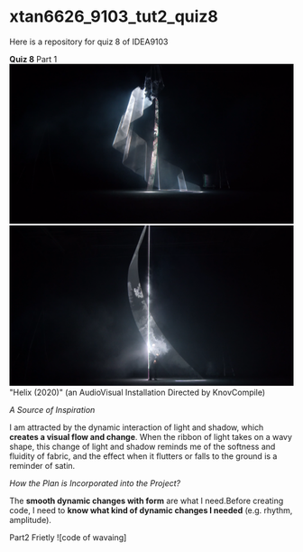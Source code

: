 
# xtan6626_9103_tut2_quiz8
Here is a repository for quiz 8 of IDEA9103

**Quiz 8**
Part 1
![the first image about installation](readmeImages\installation_1.png)
![the second image about installation](readmeImages\installation_2.png)
"Helix (2020)" (an AudioVisual Installation Directed by KnovCompile)

*A Source of Inspiration*

I am attracted by the dynamic interaction of light and shadow, which **creates a visual flow and change**. When the ribbon of light takes on a wavy shape, this change of light and shadow reminds me of the softness and fluidity of fabric, and the effect when it flutters or falls to the ground is a reminder of satin.

*How the Plan is Incorporated into the Project?*

The **smooth dynamic changes with form** are what I need.Before creating code, I need to **know what kind of dynamic changes I needed** (e.g. rhythm, amplitude).

Part2
Frietly
![code of wavaing]
